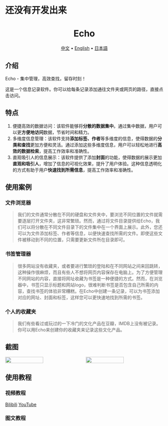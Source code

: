 # 还没有开发出来

<h1 align="center">Echo</h1>

<p align="center">
<a href="./README.md">中文</a> •
<a href="/">English</a> •
<a href="/">日本語</a>
</p>

## 介绍

Echo - 集中管理，高效查找，留存时刻！

这是一个信息记录软件。你可以给每条记录添加通往文件夹或网页的路径，直接点击访问。



## 特点

1. 便捷高效的数据访问：该软件能够将**分散的数据集中**。通过集中数据，用户可以更**方便地访问**数据，节省时间和精力。
2. 多维度信息管理：该软件支持**添加标签、作者**等多维度的信息，使得数据的**分类和查找**更加方便和灵活。通过添加这些多维度信息，用户可以轻松地进行**高效的数据检索**，提高工作效率和准确性。
3. 直观吸引人的信息展示：该软件提供了添加**封面**的功能，使得数据的展示更加**直观和吸引人**，增加了信息的可视化效果，提升了用户体验。这种信息透明化的方式有助于用户**快速找到所需信息**，提高工作效率和准确性。



## 使用案例

### 文件浏览器

> 我们的文件通常分散在不同的硬盘和文件夹中，要浏览不同位置的文件就需要逐层打开文件夹，这非常繁琐。然而，通过将文件目录提供给Echo，我们可以将分散在不同文件目录下的文件集中在一个界面上展示。此外，您还可以为文件添加标签、作者等信息，以便快速查找所需的文件。即使这些文件被移动到不同的位置，只需要更新文件所在目录即可。

### 书签管理器

> 很多网站没有收藏夹，或者要进行繁琐的登陆和在不同网站之间来回跳转，这种操作很麻烦，而且有些人不想将网页内容保存在电脑上。为了方便管理不同网站的内容，直接将网址收藏为书签是一种便捷的方式。然而，在浏览器中，书签只显示标题和网站logo，很难判断书签是否包含自己所需的内容，查找书签的体验非常糟糕。在Echo中创建一条记录，可以为书签添加对应的网址、封面和标签，这样您可以更快速地找到所需的书签。

### 个人的收藏夹

> 我们有些看过或玩过的一下冷门的文化产品在豆瓣，IMDB上没有被记录。你可以用Echo来创建你的收藏夹来记录这些文化产品。



## 截图



<div style=" display:flex; justify-content:space-between; flex-wrap:wrap">
    <img src="" style="width:49%;">
    <img src="" style="width:49%;">
</div>







## 使用教程

### 视频教程

[Bilibili]()   [YouTube]()

### 图文教程
